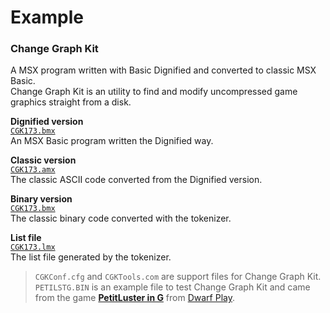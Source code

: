# Example  
  
### Change Graph Kit
A MSX program written with Basic Dignified and converted to classic MSX Basic.  
Change Graph Kit is an utility to find and modify uncompressed game graphics straight from a disk.
  
**Dignified version**   
  [`CGK173.bmx`](https://github.com/farique1/basic-dignified/blob/master/Examples/CGK173.bmx)  
An MSX Basic program written the Dignified way.  
  
**Classic version**  
  [`CGK173.amx`](https://github.com/farique1/basic-dignified/blob/master/Examples/CGK173.amx)  
The classic ASCII code converted from the Dignified version.  
  
  **Binary version**  
  [`CGK173.bmx`](https://github.com/farique1/basic-dignified/blob/master/Examples/CGK173.bmx)  
The classic binary code converted with the tokenizer.  
  
**List file**  
[`CGK173.lmx`](https://github.com/farique1/basic-dignified/blob/master/Examples/CGK173.lmx)  
The list file generated by the tokenizer.    
  
> `CGKConf.cfg` and `CGKTools.com` are support files for Change Graph Kit.  
> `PETILSTG.BIN` is an example file to test Change Graph Kit and came from the game **[PetitLuster in G](http://blog.livedoor.jp/cobinee/archives/1866846.html)** from [Dwarf Play](http://blog.livedoor.jp/cobinee/).  